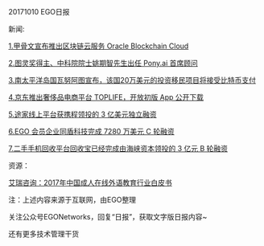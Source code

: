 20171010 EGO日报

新闻:

[1.甲骨文宣布推出区块链云服务 Oracle Blockchain Cloud](https://www.oschina.net/news/89442/oracle-blockchain-enterprise)

[2.图灵奖得主、中科院院士姚期智先生出任 Pony.ai 首席顾问](https://mp.weixin.qq.com/s/zjvY1ZJsigdXa3YfA9Zm-w)

[3.南太平洋岛国瓦努阿图宣布，该国20万美元的投资移民项目将接受比特币支付](http://www.techweb.com.cn/internet/2017-10-10/2591743.shtml)

[4.京东推出奢侈品电商平台 TOPLIFE，开放初版 App 公开下载](http://36kr.com/p/5096561.html)

[5.途家线上平台获携程领投的 3 亿美元独立融资](http://www.iyiou.com/p/56994)

[6.EGO 会员企业同盾科技完成 7280 万美元 C 轮融资](http://36kr.com/p/5096567.html)

[7.二手手机回收平台回收宝已经完成由海峡资本领投的 3 亿元 B 轮融资](http://36kr.com/p/5096588.html)

资源：

[艾瑞咨询：2017年中国成人在线外语教育行业白皮书](http://report.iresearch.cn/report/201710/3073.shtml)

注：上述内容来源于互联网，由EGO整理

关注公众号EGONetworks，回复“日报”，获取文字版日报内容~

还有更多技术管理干货
